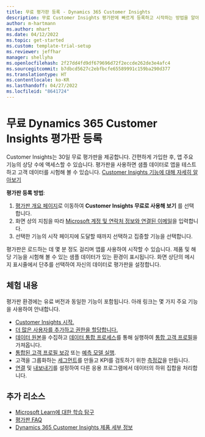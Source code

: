 ```yaml
---
title: 무료 평가판 등록 - Dynamics 365 Customer Insights
description: 무료 Customer Insights 평가판에 빠르게 등록하고 시작하는 방법을 알아보세요. 앱을 탐색하고 추가 학습 리소스를 찾습니다.
author: m-hartmann
ms.author: mhart
ms.date: 04/12/2022
ms.topic: get-started
ms.custom: template-trial-setup
ms.reviewer: jeffhar
manager: shellyha
ms.openlocfilehash: 2f27dd4fd9df679696d72f2eccde262de3e4afc4
ms.sourcegitcommit: b7dbcd5627c2ebfbcfe65589991c159ba290d377
ms.translationtype: HT
ms.contentlocale: ko-KR
ms.lasthandoff: 04/27/2022
ms.locfileid: "8641724"
---
```

# <a name="sign-up-for-a-free-dynamics-365-customer-insights-trial"></a>무료 Dynamics 365 Customer Insights 평가판 등록

Customer Insights는 30일 무료 평가판을 제공합니다. 간편하게 가입한 후, 앱 주요 기능의 상당 수에 액세스할 수 있습니다. 평가판을 사용하면 샘플 데이터로 앱을 테스트하고 고객 데이터를 시험해 볼 수 있습니다. [Customer Insights 기능에 대해 자세히 알아보기](overview.md)

**평가판 등록 방법**:

1. [평가판 개요 페이지](https://dynamics.microsoft.com/ai/customer-insights/)로 이동하여 **Customer Insights 무료로 사용해 보기** 를 선택합니다.
1. 화면 상의 지침을 따라 [Microsoft 계정 및 연락처 정보와 연결된 이메일](https://support.microsoft.com/windows/what-is-a-microsoft-account-4a7c48e9-ff5a-e9c6-5a5c-1a57d66c3bfa)을 입력합니다.
1. 선택한 기능의 시작 페이지에 도달할 때까지 선택하고 집중할 기능을 선택합니다.

평가판은 로드하는 데 몇 분 정도 걸리며 앱를 사용하여 시작할 수 있습니다. 제품 및 해당 기능을 시험해 볼 수 있는 샘플 데이터가 있는 환경이 표시됩니다. 화면 상단의 메시지 표시줄에서 단추를 선택하여 자신의 데이터로 평가판을 설정합니다.

## <a name="what-to-try"></a>체험 내용

평가판 환경에는 유료 버전과 동일한 기능이 포함됩니다. 아래 링크는 몇 가지 주요 기능을 사용하여 안내합니다.

- [Customer Insights 시작.](get-started.md)
- [더 많은 사용자를 추가하고 권한을 할당합니다.](permissions.md)
- [데이터 원본](data-sources.md)을 수집하고 [데이터 통합 프로세스](data-unification.md)를 통해 실행하여 [통합 고객 프로필](customer-profiles.md)을 가져옵니다.
- [통합된 고객 프로필 보강](enrichment-hub.md) 또는 [예측 모델 실행](predictions-overview.md).
- 고객을 그룹화하는 [세그먼트](segments.md)를 만들고 KPI를 검토하기 위한 [측정값](measures.md)을 만듭니다.
- [연결](connections.md) 및 [내보내기](export-destinations.md)를 설정하여 다른 응용 프로그램에서 데이터의 하위 집합을 처리합니다.

## <a name="additional-resources"></a>추가 리소스

- [Microsoft Learn에 대한 학습 탐구](/learn/browse/?filter-products=dynamics-dynamics-cust-insights)
- [평가판 FAQ](trial-faq.md)
- [Dynamics 365 Customer Insights 제품 세부 정보](https://dynamics.microsoft.com/ai/customer-insights/)
